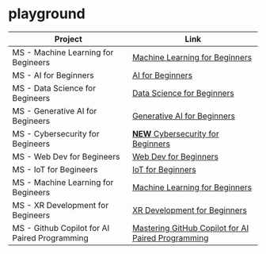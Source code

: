 # playground

| Project | Link |
| ------- | ---- |
| MS - Machine Learning for Begineers | [Machine Learning for Beginners](https://aka.ms/ml-beginners) |
| MS - AI for Beginners | [AI for Beginners](https://aka.ms/ai-beginners) |
| MS - Data Science for Begineers | [Data Science for Beginners](https://aka.ms/datascience-beginners) |
| MS - Generative AI for Begineers | [Generative AI for Beginners](https://aka.ms/genai-beginners) |
| MS - Cybersecurity for Begineers | [**NEW** Cybersecurity for Beginners](https://github.com/microsoft/Security-101??WT.mc_id=academic-96948-sayoung) |
| MS - Web Dev for Begineers | [Web Dev for Beginners](https://aka.ms/webdev-beginners) |
| MS - IoT for Begineers | [IoT for Beginners](https://aka.ms/iot-beginners) |
| MS - Machine Learning for Begineers | [Machine Learning for Beginners](https://aka.ms/ml-beginners) |
| MS - XR Development for Begineers | [XR Development for Beginners](https://aka.ms/xr-dev-for-beginners) |
| MS - Github Copilot for AI Paired Programming | [Mastering GitHub Copilot for AI Paired Programming](https://aka.ms/GitHubCopilotAI) |
